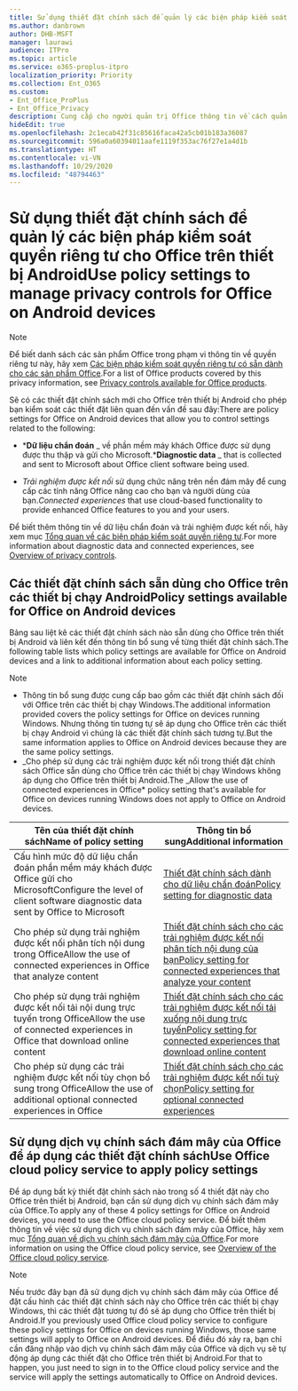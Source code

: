 ```yaml
---
title: Sử dụng thiết đặt chính sách để quản lý các biện pháp kiểm soát quyền riêng tư cho Office trên thiết bị Android
ms.author: danbrown
author: DHB-MSFT
manager: laurawi
audience: ITPro
ms.topic: article
ms.service: o365-proplus-itpro
localization_priority: Priority
ms.collection: Ent_O365
ms.custom:
- Ent_Office_ProPlus
- Ent_Office_Privacy
description: Cung cấp cho người quản trị Office thông tin về cách quản lý kiểm soát quyền riêng tư cho Office trên thiết bị Android.
hideEdit: true
ms.openlocfilehash: 2c1ecab42f31c85616faca42a5cb01b183a36087
ms.sourcegitcommit: 596a0a60394011aafe1119f353ac76f27e1a4d1b
ms.translationtype: HT
ms.contentlocale: vi-VN
ms.lasthandoff: 10/29/2020
ms.locfileid: "48794463"
---
```

# <a name="use-policy-settings-to-manage-privacy-controls-for-office-on-android-devices"></a><span data-ttu-id="aa890-103">Sử dụng thiết đặt chính sách để quản lý các biện pháp kiểm soát quyền riêng tư cho Office trên thiết bị Android</span><span class="sxs-lookup"><span data-stu-id="aa890-103">Use policy settings to manage privacy controls for Office on Android devices</span></span>

> [!NOTE]
> <span data-ttu-id="aa890-104">Để biết danh sách các sản phẩm Office trong phạm vi thông tin về quyền riêng tư này, hãy xem [Các biện pháp kiểm soát quyền riêng tư có sẵn dành cho các sản phẩm Office](products-versions-privacy-controls.md).</span><span class="sxs-lookup"><span data-stu-id="aa890-104">For a list of Office products covered by this privacy information, see [Privacy controls available for Office products](products-versions-privacy-controls.md).</span></span>

<span data-ttu-id="aa890-105">Sẽ có các thiết đặt chính sách mới cho Office trên thiết bị Android cho phép bạn kiểm soát các thiết đặt liên quan đến vấn đề sau đây:</span><span class="sxs-lookup"><span data-stu-id="aa890-105">There are policy settings for Office on Android devices that allow you to control settings related to the following:</span></span>

- <span data-ttu-id="aa890-106">\***Dữ liệu chẩn đoán** _ về phần mềm máy khách Office được sử dụng được thu thập và gửi cho Microsoft.</span><span class="sxs-lookup"><span data-stu-id="aa890-106">\***Diagnostic data** _ that is collected and sent to Microsoft about Office client software being used.</span></span>

- <span data-ttu-id="aa890-107">_*_Trải nghiệm được kết nối_*_ sử dụng chức năng trên nền đám mây để cung cấp các tính năng Office nâng cao cho bạn và người dùng của bạn.</span><span class="sxs-lookup"><span data-stu-id="aa890-107">_*_Connected experiences_*_ that use cloud-based functionality to provide enhanced Office features to you and your users.</span></span>

<span data-ttu-id="aa890-108">Để biết thêm thông tin về dữ liệu chẩn đoán và trải nghiệm được kết nối, hãy xem mục [Tổng quan về các biện pháp kiểm soát quyền riêng tư](overview-privacy-controls.md).</span><span class="sxs-lookup"><span data-stu-id="aa890-108">For more information about diagnostic data and connected experiences, see [Overview of privacy controls](overview-privacy-controls.md).</span></span>

## <a name="policy-settings-available-for-office-on-android-devices"></a><span data-ttu-id="aa890-109">Các thiết đặt chính sách sẵn dùng cho Office trên các thiết bị chạy Android</span><span class="sxs-lookup"><span data-stu-id="aa890-109">Policy settings available for Office on Android devices</span></span>

<span data-ttu-id="aa890-110">Bảng sau liệt kê các thiết đặt chính sách nào sẵn dùng cho Office trên thiết bị Android và liên kết đến thông tin bổ sung về từng thiết đặt chính sách.</span><span class="sxs-lookup"><span data-stu-id="aa890-110">The following table lists which policy settings are available for Office on Android devices and a link to additional information about each policy setting.</span></span>

> [!NOTE]
>- <span data-ttu-id="aa890-111">Thông tin bổ sung được cung cấp bao gồm các thiết đặt chính sách đối với Office trên các thiết bị chạy Windows.</span><span class="sxs-lookup"><span data-stu-id="aa890-111">The additional information provided covers the policy settings for Office on devices running Windows.</span></span> <span data-ttu-id="aa890-112">Nhưng thông tin tương tự sẽ áp dụng cho Office trên các thiết bị chạy Android vì chúng là các thiết đặt chính sách tương tự.</span><span class="sxs-lookup"><span data-stu-id="aa890-112">But the same information applies to Office on Android devices because they are the same policy settings.</span></span>
>- <span data-ttu-id="aa890-113">_Cho phép sử dụng các trải nghiệm được kết nối trong thiết đặt chính sách Office sẵn dùng cho Office trên các thiết bị chạy Windows không áp dụng cho Office trên thiết bị Android.</span><span class="sxs-lookup"><span data-stu-id="aa890-113">The _Allow the use of connected experiences in Office\* policy setting that's available for Office on devices running Windows does not apply to Office on Android devices.</span></span> 


|<span data-ttu-id="aa890-114">Tên của thiết đặt chính sách</span><span class="sxs-lookup"><span data-stu-id="aa890-114">Name of policy setting</span></span>  |<span data-ttu-id="aa890-115">Thông tin bổ sung</span><span class="sxs-lookup"><span data-stu-id="aa890-115">Additional information</span></span> |
|---------|---------|
|<span data-ttu-id="aa890-116">Cấu hình mức độ dữ liệu chẩn đoán phần mềm máy khách được Office gửi cho Microsoft</span><span class="sxs-lookup"><span data-stu-id="aa890-116">Configure the level of client software diagnostic data sent by Office to Microsoft</span></span>|[<span data-ttu-id="aa890-117">Thiết đặt chính sách dành cho dữ liệu chẩn đoán</span><span class="sxs-lookup"><span data-stu-id="aa890-117">Policy setting for diagnostic data</span></span>](manage-privacy-controls.md#policy-setting-for-diagnostic-data)         |
|<span data-ttu-id="aa890-118">Cho phép sử dụng trải nghiệm được kết nối phân tích nội dung trong Office</span><span class="sxs-lookup"><span data-stu-id="aa890-118">Allow the use of connected experiences in Office that analyze content</span></span>| [<span data-ttu-id="aa890-119">Thiết đặt chính sách cho các trải nghiệm được kết nối phân tích nội dung của bạn</span><span class="sxs-lookup"><span data-stu-id="aa890-119">Policy setting for connected experiences that analyze your content</span></span>](manage-privacy-controls.md#policy-setting-for-connected-experiences-that-analyze-your-content)        |
|<span data-ttu-id="aa890-120">Cho phép sử dụng trải nghiệm được kết nối tải nội dung trực tuyến trong Office</span><span class="sxs-lookup"><span data-stu-id="aa890-120">Allow the use of connected experiences in Office that download online content</span></span> |[<span data-ttu-id="aa890-121">Thiết đặt chính sách cho các trải nghiệm được kết nối tải xuống nội dung trực tuyến</span><span class="sxs-lookup"><span data-stu-id="aa890-121">Policy setting for connected experiences that download online content</span></span>](manage-privacy-controls.md#policy-setting-for-connected-experiences-that-download-online-content)         |
|<span data-ttu-id="aa890-122">Cho phép sử dụng các trải nghiệm được kết nối tùy chọn bổ sung trong Office</span><span class="sxs-lookup"><span data-stu-id="aa890-122">Allow the use of additional optional connected experiences in Office</span></span> |[<span data-ttu-id="aa890-123">Thiết đặt chính sách cho các trải nghiệm được kết nối tuỳ chọn</span><span class="sxs-lookup"><span data-stu-id="aa890-123">Policy setting for optional connected experiences</span></span>](manage-privacy-controls.md#policy-setting-for-optional-connected-experiences)|



## <a name="use-office-cloud-policy-service-to-apply-policy-settings"></a><span data-ttu-id="aa890-124">Sử dụng dịch vụ chính sách đám mây của Office để áp dụng các thiết đặt chính sách</span><span class="sxs-lookup"><span data-stu-id="aa890-124">Use Office cloud policy service to apply policy settings</span></span>

<span data-ttu-id="aa890-125">Để áp dụng bất kỳ thiết đặt chính sách nào trong số 4 thiết đặt này cho Office trên thiết bị Android, bạn cần sử dụng dịch vụ chính sách đám mây của Office.</span><span class="sxs-lookup"><span data-stu-id="aa890-125">To apply any of these 4 policy settings for Office on Android devices, you need to use the Office cloud policy service.</span></span> <span data-ttu-id="aa890-126">Để biết thêm thông tin về việc sử dụng dịch vụ chính sách đám mây của Office, hãy xem mục [Tổng quan về dịch vụ chính sách đám mây của Office](../overview-office-cloud-policy-service.md).</span><span class="sxs-lookup"><span data-stu-id="aa890-126">For more information on using the Office cloud policy service, see [Overview of the Office cloud policy service](../overview-office-cloud-policy-service.md).</span></span>

> [!NOTE]
> <span data-ttu-id="aa890-127">Nếu trước đây bạn đã sử dụng dịch vụ chính sách đám mây của Office để đặt cấu hình các thiết đặt chính sách này cho Office trên các thiết bị chạy Windows, thì các thiết đặt tương tự đó sẽ áp dụng cho Office trên thiết bị Android.</span><span class="sxs-lookup"><span data-stu-id="aa890-127">If you previously used Office cloud policy service to configure these policy settings for Office on devices running Windows, those same settings will apply to Office on Android devices.</span></span> <span data-ttu-id="aa890-128">Để điều đó xảy ra, bạn chỉ cần đăng nhập vào dịch vụ chính sách đám mây của Office và dịch vụ sẽ tự động áp dụng các thiết đặt cho Office trên thiết bị Android.</span><span class="sxs-lookup"><span data-stu-id="aa890-128">For that to happen, you just need to sign in to the Office cloud policy service and the service will apply the settings automatically to Office on Android devices.</span></span>
